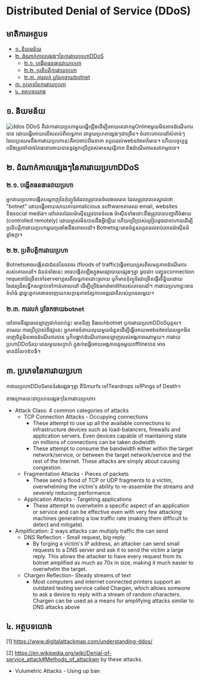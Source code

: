 # Distributed Denial of Service (DDoS)


## មាតិការអត្ថបទ
* [១. និយមន័យ](#1)
* [២. ដំណាក់កាលផ្សេងៗនៃការវាយប្រហាDDoS](#2)
  * [២.១. បង្កើតធនធានវាយប្រហា](#21)
  * [២.២. ប្រតិបត្តិការវាយប្រហា](#22)
  * [២.៣. ការលក់ ឫចែកចាយbotnet](#23)
* [៣. ប្រភេទនៃការវាយប្រហា](#3)
* [៤. អត្ថបទយោង](#4)

## <a name="1">១. និយមន័យ</a>
![ddos](http://cgctechnologies.com/wp-content/uploads/2016/12/Ddos-attack-ex.png)
DDoS គឺជាការវាយប្រហាមួយធ្វើឡើងដើម្បីអោយសេវាកម្មOnlineមួយមិន​អាចដំណើរការបាន ដោយធ្វើអោយលើសលប់ពីលទ្ធភាព ជាមួយប្រភព​ផ្សេងៗជាច្រើន។ ចំពោះគោលដៅសំខាន់ៗដែលប្រឈមនឹងការវាយប្រហានេះ​គឺរាប់ចាប់ពី​ធនាគា​ រហូតដល់websiteពត័មាន។ ហើយបច្ចប្បន្នយើងត្រូវចាំបាច់តែធានាអោយបាននូវអ្នកប្រើប្រាស់មានសុវត្តិភាព និងដំណើរការសេវាកម្មបាន។

## <a name="2">២. ដំណាក់កាលផ្សេងៗនៃការវាយប្រហាDDoS</a>

### <a name="21">២.១. បង្កើតធនធានវាយប្រហា</a>

អ្នកវាយប្រហាបង្កើតបណ្ដាញនៃកុំព្យូទ័រដែលត្រូវបានចំលងមេរោគ ដែលត្រូវ​បានគេស្គាល់ថា "botnet" ដោយធ្វើអោយសាយភាយmalicious software​តាមរយៈemail, websites និងsocial media។ នៅពេលដែលម៉ាសុីន​ត្រូវ​បាន​​ចំលង ម៉ាសុីនទាំងនោះនឹងត្រូវបានបញ្ជាពីចំងាយ (controlled remotely) ដោយម្ចាស់មិន​បានដឹងអ្វីឡើយ ហើយប្រើប្រាស់ព្រៀបដូចជា​ទាហានដើម្បី​ប្រតិបត្តិការ​វាយប្រហាមួយ​ប្រឆាំងនឹងគោលដៅ។ Botnetsខ្លះមានចំនួនរហូតដល់រាប់លានម៉ាសុីនដ៍ខ្លាំងក្លា។

### <a name="22">២.២. ប្រតិបត្តិការវាយប្រហា</a>

Botnetsអាចបង្កើតជាជំនន់នៃចរាចរ (floods of traffic)​ ធ្វើអោយហួស​ពីសមត្ថភាពដំណើរការរបស់គោលដៅ។ ជំនន់ទាំងនេះ អាចបង្កើតឡើងក្នុង​មធ្យោបាយផ្សេងៗគ្នា ដូចជា៖ បញ្ជូនconnection requestដ៍ច្រើនទៅserver​ហួសពីលទ្ធភាពដោះស្រាយ ឫក៏មានកុំព្យូទ័រជាច្រើនផ្ញើរទិន្ន័យដោយចៃដន្យ​ដ៏សន្ធឹកសន្ធាប់ទៅកាន់គោលដៅ ដើម្បីប្រើbandwidthរបស់គោលដៅ។ ការវាយប្រហាខ្លះមានទំហំធំ ដូច្នេះពួកគេអាចទាញយកសក្ដានុភាព​ខ្សែកាបអន្តរជាតិ​របស់ប្រទេស​មួយ។

### <a name="23">២.៣. ការលក់ ឫចែកចាយbotnet</a>

នៅតាមទីផ្សារអនឡាញជាក់លាក់ខ្លះ មានទិញ និងលក់botnet ឫការ​វាយប្រហាDDoSបុគ្គល។ តាមរយៈការប្រើប្រាស់ទីផ្សានេះ អ្នកអាច​ចំនាយលុយមួយចំនួនដើម្បីធ្វើអោយwebsitesដែលអ្នកមិនពេញចិត្តមិនអាចដំណើរការបាន ឫក៏បង្អាក់ដំណើរការអនឡាញរបស់អង្គភាពណាមួយ។ ការវាយប្រហាDDoSរយៈពេលមួយ​សប្ដាហ៍ ក្នុងការធ្វើអោយអង្គភាពតូចមួយofflineបាន អាចមានដំលៃ១៥០$។

## <a name="3">៣. ប្រភេទនៃការវាយប្រហា</a>

កាវាយប្រហាDDoSមានទំរង់ផ្សេងៗគ្នា ពីSmurfs ទៅTeardrops ទៅPings of Death។

ខាងក្រោមនេះជាប្រភេទផ្សេងៗនៃការវាយប្រហា៖
* Attack Class: 4 common categories of attacks
  * TCP Connection Attacks - Occupying connections
    * These attempt to use up all the available connections to infrastructure devices such as load-balancers, firewalls and application servers. Even devices capable of maintaining state on millions of connections can be taken dodwidth
    * These attempt to consume the bandwidth either within the target network/service, or between the target network/service and the rest of the Internet. These attacks are simply about causing congestion.
  * Fragmentation Attacks - Pieces of packets
    * These send a flood of TCP or UDP fragments to a victim, overwhelming the victim's ability to re-assemble the streams and severely reducing performance. 
  * Application Attacks - Targeting applications
    * These attempt to overwhelm a specific aspect of an application or service and can be effective even with very few attacking machines generating a low traffic rate (making them difficult to detect and mitigate).
* Amplification: 2 ways attacks can multiply traffic the can send
  * DNS Reflection - Small request, big reply.
    * By forging a victim's IP address, an attacker can send small requests to a DNS server and ask it to send the victim a large reply. This allows the attacker to have every request from its botnet amplified as much as 70x in size, making it much easier to overwhelm the target.
  * Chargen Reflection- Steady streams of text
    * Most computers and internet connected printers support an outdated testing service called Chargen, which allows someone to ask a device to reply with a stream of random characters. Chargen can be used as a means for amplifying attacks similar to DNS attacks above

## <a name="4">៤. អត្ថបទយោង</a>

[1] https://www.digitalattackmap.com/understanding-ddos/

[2] https://en.wikipedia.org/wiki/Denial-of-service_attack#Methods_of_attackwn by these attacks. 
  * Vulumetric Attacks - Using up ban
